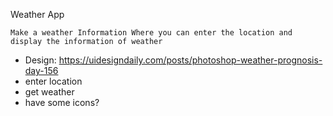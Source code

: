 Weather App

    Make a weather Information Where you can enter the location and display the information of weather
    
-   Design: https://uidesigndaily.com/posts/photoshop-weather-prognosis-day-156
-   enter location
-   get weather
-   have some icons?
